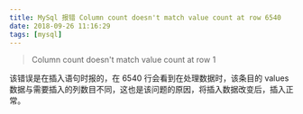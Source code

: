 ```yaml
---
title: MySql 报错 Column count doesn't match value count at row 6540
date: 2018-09-26 11:16:29
tags: [mysql]
---
```


> Column count doesn't match value count at row 1

<!-- more --><!-- toc -->
该错误是在插入语句时报的，在 6540 行会看到在处理数据时，该条目的 values 数据与需要插入的列数目不同，这也是该问题的原因，将插入数据改变后，插入正常。
